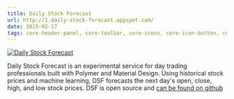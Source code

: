 ```yaml
---
title: Daily Stock Forecast
url: http://1.daily-stock-forecast.appspot.com/
date: 2015-02-17
tags: core-header-panel, core-toolbar, core-icons, core-icon-button, core-input, device-icons, paper-tabs, paper-menu-button, paper-icon-button, paper-dialog, paper-input, paper-ripple
---
```


[![Daily Stock Forecast](screenshots/daily-stock-forecast.png)](http://1.daily-stock-forecast.appspot.com)

Daily Stock Forecast is an experimental service for day trading professionals built with Polymer and Material Design. Using historical stock prices and machine learning, DSF forecasts the next day's open, close, high, and low stock prices. DSF is open source and [can be found on github](https://github.com/DMTSource/daily-stock-forecast)
